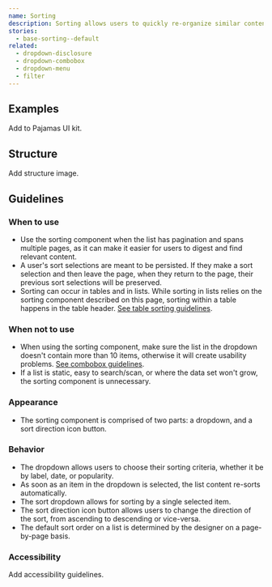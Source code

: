 ```yaml
---
name: Sorting
description: Sorting allows users to quickly re-organize similar content on a long list when the default order may be insufficient for users to scan the data set.
stories:
  - base-sorting--default
related:
  - dropdown-disclosure
  - dropdown-combobox
  - dropdown-menu
  - filter
---
```


## Examples

<story-viewer story-name="base-sorting--default" title="Default" iframe-padding="0 0 100px 0"></story-viewer>

<todo>Add to Pajamas UI kit.</todo>

## Structure

<todo>Add structure image.</todo>

## Guidelines

### When to use

- Use the sorting component when the list has pagination and spans multiple pages, as it can make it easier for users to digest and find relevant content.
- A user's sort selections are meant to be persisted. If they make a sort selection and then leave the page, when they return to the page, their previous sort selections will be preserved.
- Sorting can occur in tables and in lists. While sorting in lists relies on the sorting component described on this page, sorting within a table happens in the table header. [See table sorting guidelines](/components/table#ordering-sorting).

### When not to use

- When using the sorting component, make sure the list in the dropdown doesn't contain more than 10 items, otherwise it will create usability problems. [See combobox guidelines](/components/dropdown-combobox).
- If a list is static, easy to search/scan, or where the data set won't grow, the sorting component is unnecessary.

### Appearance

- The sorting component is comprised of two parts: a dropdown, and a sort direction icon button.

### Behavior

- The dropdown allows users to choose their sorting criteria, whether it be by label, date, or popularity.
- As soon as an item in the dropdown is selected, the list content re-sorts automatically.
- The sort dropdown allows for sorting by a single selected item.
- The sort direction icon button allows users to change the direction of the sort, from ascending to descending or vice-versa.
- The default sort order on a list is determined by the designer on a page-by-page basis.

### Accessibility

<todo>Add accessibility guidelines.</todo>
